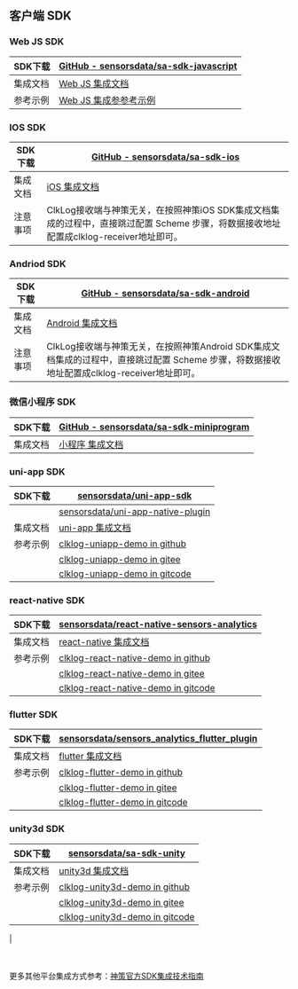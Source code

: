 
## 客户端 SDK

### Web JS SDK

| SDK下载  | [GitHub - sensorsdata/sa-sdk-javascript](https://github.com/sensorsdata/sa-sdk-javascript)        |
| -------- | ------------------------------------------------------------------------------------------------- |
| 集成文档 | [Web JS 集成文档](https://manual.sensorsdata.cn/sa/latest/zh_cn/tech_sdk_client_web-1573905.html) |
| 参考示例 | [Web JS 集成参参考示例](/integration/reference.md#1-web-js-埋点集成参考)                          |

### IOS SDK

| SDK下载  | [GitHub - sensorsdata/sa-sdk-ios](https://github.com/sensorsdata/sa-sdk-ios)                                                           |
| -------- | -------------------------------------------------------------------------------------------------------------------------------------- |
| 集成文档 | [iOS 集成文档](https://manual.sensorsdata.cn/sa/latest/zh_cn/tech_sdk_client_ios-1573911.html)                                         |
| 注意事项 | ClkLog接收端与神策无关，在按照神策iOS SDK集成文档集成的过程中，直接跳过配置 Scheme 步骤，将数据接收地址配置成clklog-receiver地址即可。 |

### Andriod SDK

| SDK下载  | [GitHub - sensorsdata/sa-sdk-android](https://github.com/sensorsdata/sa-sdk-android)                                                       |
| -------- | ------------------------------------------------------------------------------------------------------------------------------------------ |
| 集成文档 | [Android 集成文档](https://manual.sensorsdata.cn/sa/latest/zh_cn/tech_sdk_client_android-1573908.html)                                     |
| 注意事项 | ClkLog接收端与神策无关，在按照神策Android SDK集成文档集成的过程中，直接跳过配置 Scheme 步骤，将数据接收地址配置成clklog-receiver地址即可。 |

### 微信小程序 SDK

| SDK下载  | [GitHub - sensorsdata/sa-sdk-miniprogram](https://github.com/sensorsdata/sa-sdk-miniprogram)     |
| -------- | ------------------------------------------------------------------------------------------------ |
| 集成文档 | [小程序 集成文档](https://manual.sensorsdata.cn/sa/latest/zh_cn/tech_sdk_client_mp-7537026.html) |

### uni-app SDK

| SDK下载  | [sensorsdata/uni-app-sdk](https://ext.dcloud.net.cn/plugin?id=4177)                      |
| -------- | ---------------------------------------------------------------------------------------- |
|          | [sensorsdata/uni-app-native-plugin](https://ext.dcloud.net.cn/plugin?id=4179)            |
| 集成文档 | [uni-app 集成文档](https://manual.sensorsdata.cn/sa/3.0/zh_cn/uni-app-js-109576938.html) |
| 参考示例 | [clklog-uniapp-demo in github](https://github.com/clklog/clklog-uniapp-demo)             |
|          | [clklog-uniapp-demo in gitee](https://gitee.com/clklog/clklog-uniapp-demo)               |
|          | [clklog-uniapp-demo in gitcode](https://gitcode.com/clklog/clklog-uniapp-demo)           |

### react-native SDK

| SDK下载  | [sensorsdata/react-native-sensors-analytics](https://github.com/sensorsdata/react-native-sensors-analytics)  |
| -------- | ------------------------------------------------------------------------------------------------------------ |
| 集成文档 | [react-native 集成文档](https://manual.sensorsdata.cn/sa/3.0/zh_cn/tech_sdk_client_three_react-1574002.html) |
| 参考示例 | [clklog-react-native-demo in github](https://github.com/clklog/clklog-react-native-demo)                     |
|          | [clklog-react-native-demo in gitee](https://gitee.com/clklog/clklog-react-native-demo)                       |
|          | [clklog-react-native-demo in gitcode](https://gitcode.com/clklog/clklog-react-native-demo)                   |

### flutter SDK

| SDK下载  | [sensorsdata/sensors_analytics_flutter_plugin](https://pub.dev/packages/sensors_analytics_flutter_plugin) |
| -------- | --------------------------------------------------------------------------------------------------------- |
| 集成文档 | [flutter 集成文档](https://manual.sensorsdata.cn/sa/latest/flutter-1574005.html)                          |
| 参考示例 | [clklog-flutter-demo in github](https://github.com/clklog/clklog-flutter-demo)                            |
|          | [clklog-flutter-demo in gitee](https://gitee.com/clklog/clklog-flutter-demo)                              |
|          | [clklog-flutter-demo in gitcode](https://gitcode.com/clklog/clklog-flutter-demo)                          |

### unity3d SDK

| SDK下载  | [sensorsdata/sa-sdk-unity](https://github.com/sensorsdata/sa-sdk-unity)               |
| -------- | ------------------------------------------------------------------------------------- |
| 集成文档 | [unity3d 集成文档](https://manual.sensorsdata.cn/sa/docs/tech_sdk_client_unity/v0300) |
| 参考示例 | [clklog-unity3d-demo in github](https://github.com/clklog/clklog-unity3d-demo)        |
|          | [clklog-unity3d-demo in gitee](https://gitee.com/clklog/clklog-unity3d-demo)          |
|          | [clklog-unity3d-demo in gitcode](https://gitcode.com/clklog/clklog-unity3d-demo)      |

<!-- ## 服务端 SDK

| SDK下载  | [GitHub - sensorsdata/sa-sdk-java](https://github.com/sensorsdata/sa-sdk-java)       |
| -------- | ------------------------------------------------------------------------------------ |
| 集成文档 | [Java 集成文档](https://manual.sensorsdata.cn/sa/latest/zh_cn/java-sdk-1573929.html) | --> |

<br><br>更多其他平台集成方式参考：<a href="https://manual.sensorsdata.cn/sa/3.0/zh_cn/tech-1573416.html"  target="satechguide">神策官方SDK集成技术指南</a>
